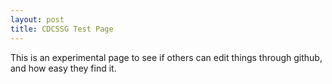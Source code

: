 ```yaml
---
layout: post
title: CDCSSG Test Page
---
```


This is an experimental page to see if others can edit things through github, and how easy they find it.